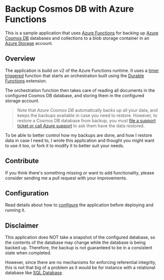 Backup Cosmos DB with Azure Functions
=====================================

This is a sample application that uses [Azure Functions](https://azure.microsoft.com/en-us/blog/introducing-azure-functions-2-0/) for backing up [Azure Cosmos DB](https://docs.microsoft.com/en-us/azure/cosmos-db/introduction) databases and collections to a blob storage container in an [Azure Storage](https://docs.microsoft.com/en-us/azure/storage/common/storage-account-overview) account.


Overview
--------

The application is build on v2 of the Azure Functions runtime. It uses a [timer triggered](https://docs.microsoft.com/en-us/azure/azure-functions/functions-bindings-timer) function that starts an orchestration built using the [Durable Functions](https://docs.microsoft.com/en-us/azure/azure-functions/durable/durable-functions-overview) extension.

The orchestration function then takes care of reading all documents in the configured Cosmos DB database, and storing them in the configured storage account.

> Note that *Azure Cosmos DB* automatically backs up all your data, and keeps the backups available in case you need to restore. However, to restore a Cosmos DB database from backup, you must [file a support ticket or call Azure support](https://docs.microsoft.com/en-us/azure/cosmos-db/how-to-backup-and-restore) to ask them have the data restored.

To be able to better control how my backups are done, and how I restore data in case I need to, I wrote this application and thought you might want to use it too, or fork it to modify it to better suit your needs.


Contribute
----------

If you think there's something missing or want to add functionality, please consider sending me a pull request with your improvements.


Configuration
-------------

Read details about how to [configure](doc/configuration.md) the application before deploying and running it.


Disclaimer
----------

This application does NOT take a snapshot of the configured database, so the contents of the database may change while the database is being backed up. Therefore, the backup is not guaranteed to be in a consistent state when completed.

However, since there are no mechanisms for enforcing referential integrity, this is not that big of a problem as it would be for instance with a relational database like [SQL Database](https://azure.microsoft.com/en-us/services/sql-database/).